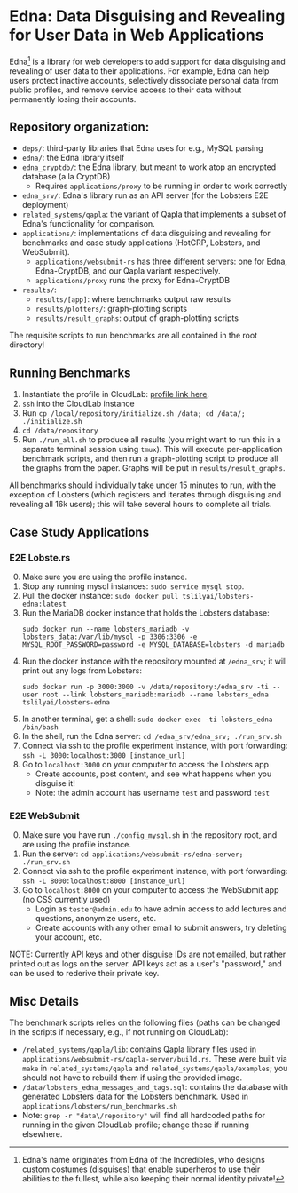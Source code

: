 # Edna: Data Disguising and Revealing for User Data in Web Applications

Edna[^*] is a library for web developers to add support for data disguising and
revealing of user data to their applications. For example, Edna can help users
protect inactive accounts, selectively dissociate personal data from public
profiles, and remove service access to their data without permanently losing
their accounts.


## Repository organization:
* `deps/`: third-party libraries that Edna uses for e.g., MySQL parsing
* `edna/`: the Edna library itself
* `edna_cryptdb/`: the Edna library, but meant to work atop an encrypted database (a la CryptDB)
    *  Requires `applications/proxy` to be running in order to work correctly
* `edna_srv/`: Edna's library run as an API server (for the Lobsters E2E deployment)
* `related_systems/qapla`: the variant of Qapla that implements a subset of
    Edna's functionality for comparison.
* `applications/`: implementations of data disguising and revealing for
    benchmarks and case study applications (HotCRP, Lobsters, and WebSubmit).
    * `applications/websubmit-rs` has three different servers: one for Edna,
    Edna-CryptDB, and our Qapla variant respectively.
    * `applications/proxy` runs the proxy for Edna-CryptDB
* `results/`: 
    * `results/[app]`: where benchmarks output raw results 
    * `results/plotters/`: graph-plotting scripts 
    * `results/result_graphs`: output of graph-plotting scripts

The requisite scripts to run benchmarks are all contained in the root directory!

## Running Benchmarks
1. Instantiate the profile in CloudLab: [profile link here](https://www.cloudlab.us/p/b76044dd7715375f24a70b3be8f48a694c7a934b).
2. `ssh` into the CloudLab instance
3. Run ```cp /local/repository/initialize.sh /data; cd /data/; ./initialize.sh```
4. `cd /data/repository` 
5. Run `./run_all.sh` to produce all results (you might want to run this in a separate terminal session using `tmux`). This will execute per-application benchmark scripts, and then run a graph-plotting script to produce all the graphs from the paper. Graphs will be put in `results/result_graphs`.

All benchmarks should individually take under 15 minutes to run, with the exception of
Lobsters (which registers and iterates through disguising and revealing all 16k users); this will take 
several hours to complete all trials.

## Case Study Applications

### E2E Lobste.rs
0. Make sure you are using the profile instance.
1. Stop any running mysql instances: `sudo service mysql stop`.
2. Pull the docker instance: `sudo docker pull tslilyai/lobsters-edna:latest`
3. Run the MariaDB docker instance that holds the Lobsters database:
   ```
   sudo docker run --name lobsters_mariadb -v lobsters_data:/var/lib/mysql -p 3306:3306 -e MYSQL_ROOT_PASSWORD=password -e MYSQL_DATABASE=lobsters -d mariadb
   ```
4. Run the docker instance with the repository mounted at `/edna_srv`; it will print out any logs from Lobsters:
   ```
   sudo docker run -p 3000:3000 -v /data/repository:/edna_srv -ti --user root --link lobsters_mariadb:mariadb --name lobsters_edna tslilyai/lobsters-edna
   ```
5. In another terminal, get a shell: `sudo docker exec -ti lobsters_edna /bin/bash`
6. In the shell, run the Edna server: `cd /edna_srv/edna_srv; ./run_srv.sh`
7. Connect via ssh to the profile experiment instance, with port forwarding: `ssh -L 3000:localhost:3000 [instance_url]`
8. Go to `localhost:3000` on your computer to access the Lobsters app
   * Create accounts, post content, and see what happens when you disguise it!
   * Note: the admin account has username `test` and password `test`
     
### E2E WebSubmit
0. Make sure you have run `./config_mysql.sh` in the repository root, and are using the profile instance.
1. Run the server: `cd applications/websubmit-rs/edna-server; ./run_srv.sh`
2. Connect via ssh to the profile experiment instance, with port forwarding: `ssh -L 8000:localhost:8000 [instance_url]`
3. Go to `localhost:8000` on your computer to access the WebSubmit app (no CSS currently used)
   * Login as `tester@admin.edu` to have admin access to add lectures and questions, anonymize users, etc.
   * Create accounts with any other email to submit answers, try deleting your account, etc.

NOTE: Currently API keys and other disguise IDs are not emailed, but rather printed out as logs on the server. API keys act as a user's "password," and can be used to rederive their private key.

## Misc Details
The benchmark scripts relies on the following files (paths can be changed in the scripts if necessary, e.g., if not running on CloudLab):
* `/related_systems/qapla/lib`: contains Qapla library files used in `applications/websubmit-rs/qapla-server/build.rs`. These were built via `make` in `related_systems/qapla` and `related_systems/qapla/examples`; you should not have to rebuild them if using the provided image.
* `/data/lobsters_edna_messages_and_tags.sql`: contains the 
    database with generated Lobsters data for the Lobsters benchmark. Used in
    `applications/lobsters/run_benchmarks.sh`
* Note: `grep -r "data\/repository"` will find all hardcoded paths for running in the given CloudLab profile; change these if running elsewhere.


 [^*]: Edna's name originates from Edna of the Incredibles, who designs custom
 costumes (disguises) that enable superheros to use their abilities to the fullest, while also keeping their normal identity private!
